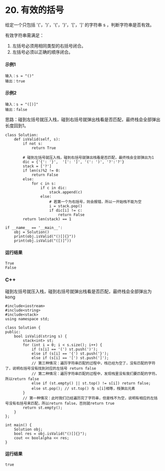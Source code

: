 # 20. 有效的括号
给定一个只包括 '('，')'，'{'，'}'，'['，']' 的字符串 s ，判断字符串是否有效。

有效字符串需满足：

1. 左括号必须用相同类型的右括号闭合。
2. 左括号必须以正确的顺序闭合。

#### 示例1
    输入：s = "()"
    输出：true
    
#### 示例2
    输入：s = "([)]"
    输出：false
    
思路：碰到左括号就压入栈，碰到右括号就弹出栈看是否匹配，最终栈会全部弹出长度回到1。

    class Solution:
        def isValid(self, s):
            if not s:
                return True

            # 碰到左括号就压入栈，碰到右括号就弹出栈看是否匹配，最终栈会全部弹出为1
            dic = {'{': '}',  '[': ']', '(': ')', '?':'?'}
            stack = ['?']
            if len(s)%2 != 0:
                return False
            else:
                for c in s:
                    if c in dic:
                        stack.append(c)
                    else:
                        # 若第一个为右括号，则会报错，所以一开始栈不能为空
                        i = stack.pop()
                        if dic[i] != c:
                            return False
            return len(stack) == 1

    if __name__ == '__main__':
        obj = Solution()
        print(obj.isValid("()[]{}"))
        print(obj.isValid("([)]"))
        
#### 运行结果
    True
    False

### C++

碰到左括号就压入栈，碰到右括号就弹出栈看是否匹配，最终栈会全部弹出为kong

    #include<iostream>
    #include<string>
    #include<stack>
    using namespace std;

    class Solution {
    public:
        bool isValid(string s) {
            stack<int> st;
            for (int i = 0; i < s.size(); i++) {
                if (s[i] == '(') st.push(')');
                else if (s[i] == '{') st.push('}');
                else if (s[i] == '[') st.push(']');
                // 第三种情况：遍历字符串匹配的过程中，栈已经为空了，没有匹配的字符了，说明右括号没有找到对应的左括号 return false
                // 第二种情况：遍历字符串匹配的过程中，发现栈里没有我们要匹配的字符。所以return false
                else if (st.empty() || st.top() != s[i]) return false;
                else st.pop(); // st.top() 与 s[i]相等，栈弹出元素
            }
            // 第一种情况：此时我们已经遍历完了字符串，但是栈不为空，说明有相应的左括号没有右括号来匹配，所以return false，否则就return true
            return st.empty();
        }
    };

    int main() {
        Solution obj;
        bool res = obj.isValid("()[]{}");
        cout << boolalpha << res;
    }
    
#### 运行结果
    true
